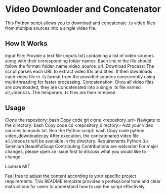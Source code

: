 # Video Downloader and Concatenator
This Python script allows you to download and concatenate .ts video files from multiple sources into a single video file.

## How It Works
Input File: Provide a text file (inputs.txt) containing a list of video sources along with their corresponding folder names. Each line in the file should follow the format: folder_name,video_source_url.
Download Process:
The script parses each URL to extract video IDs and titles.
It then downloads each video file in .ts format from the provided sources concurrently using multi-threading for faster processing.
Concatenation:
Once all video files are downloaded, they are concatenated into a single .ts file named all_videos.ts.
The temporary .ts files are then removed.
## Usage
 Clone the repository:
 bash
Copy code
git clone <repository_url>
Navigate to the directory:
bash
Copy code
cd <repository_directory>
Add your video sources to inputs.txt.
Run the Python script:
bash
Copy code
python video_downloader.py
After execution, the concatenated video file all_videos.ts will be available in the directory.
Requirements
Python 3.x
Selenium
BeautifulSoup
Contributing
Contributions are welcome! For major changes, please open an issue first to discuss what you would like to change.

License
MIT

Feel free to adjust the content according to your specific project requirements. This README template provides a professional tone and clear instructions for users to understand how to use the script effectively.





